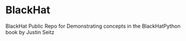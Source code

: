 # BlackHat
BlackHat Public Repo for Demonstrating concepts in the BlackHatPython book by Justin Seitz
